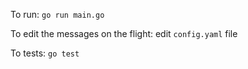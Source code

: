 To run: `go run main.go`

To edit the messages on the flight: edit `config.yaml` file

To tests: `go test`
